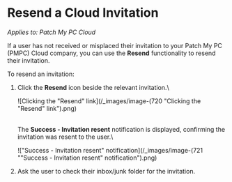# Resend a Cloud Invitation

_Applies to: Patch My PC Cloud_

If a user has not received or misplaced their invitation to your Patch My PC (PMPC) Cloud company, you can use the **Resend** functionality to resend their invitation.

To resend an invitation:

1.  Click the **Resend** icon beside the relevant invitation.\\

    ![Clicking the "Resend" link](/_images/image-(720 "Clicking the \"Resend\" link").png)

    \
    The **Success - Invitation resent** notification is displayed, confirming the invitation was resent to the user.\\

    !["Success - Invitation resent" notification](/_images/image-(721 "\"Success - Invitation resent\" notification").png)
2. Ask the user to check their inbox/junk folder for the invitation.